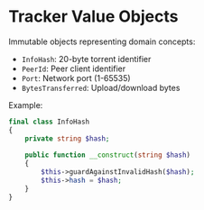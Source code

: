 # Tracker Value Objects

Immutable objects representing domain concepts:
- `InfoHash`: 20-byte torrent identifier
- `PeerId`: Peer client identifier
- `Port`: Network port (1-65535)
- `BytesTransferred`: Upload/download bytes

Example:
```php
final class InfoHash
{
    private string $hash;
    
    public function __construct(string $hash)
    {
        $this->guardAgainstInvalidHash($hash);
        $this->hash = $hash;
    }
}
```